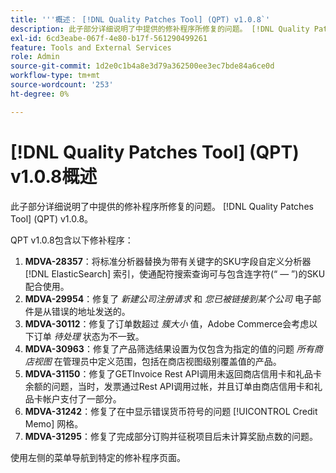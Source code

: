 ```yaml
---
title: '''概述： [!DNL Quality Patches Tool] (QPT) v1.0.8`'
description: 此子部分详细说明了中提供的修补程序所修复的问题。 [!DNL Quality Patches Tool] (QPT) v1.0.8。
exl-id: 6cd3eabe-067f-4e80-b17f-561290499261
feature: Tools and External Services
role: Admin
source-git-commit: 1d2e0c1b4a8e3d79a362500ee3ec7bde84a6ce0d
workflow-type: tm+mt
source-wordcount: '253'
ht-degree: 0%

---
```


# [!DNL Quality Patches Tool] (QPT) v1.0.8概述

此子部分详细说明了中提供的修补程序所修复的问题。 [!DNL Quality Patches Tool] (QPT) v1.0.8。

QPT v1.0.8包含以下修补程序：

1. **MDVA-28357**：将标准分析器替换为带有关键字的SKU字段自定义分析器 [!DNL ElasticSearch] 索引，使通配符搜索查询可与包含连字符(“ — ”)的SKU配合使用。
1. **MDVA-29954**：修复了 *新建公司注册请求* 和 *您已被链接到某个公司* 电子邮件是从错误的地址发送的。
1. **MDVA-30112**：修复了订单数超过 *簇大小* 值，Adobe Commerce会考虑以下订单 *待处理* 状态为不一致。
1. **MDVA-30963**：修复了产品筛选结果设置为仅包含为指定的值的问题 *所有商店视图* 在管理员中定义范围，包括在商店视图级别覆盖值的产品。
1. **MDVA-31150**：修复了GETInvoice Rest API调用未返回商店信用卡和礼品卡余额的问题，当时，发票通过Rest API调用过帐，并且订单由商店信用卡和礼品卡帐户支付了一部分。
1. **MDVA-31242**：修复了在中显示错误货币符号的问题 [!UICONTROL Credit Memo] 网格。
1. **MDVA-31295**：修复了完成部分订购并征税项目后未计算奖励点数的问题。

使用左侧的菜单导航到特定的修补程序页面。
